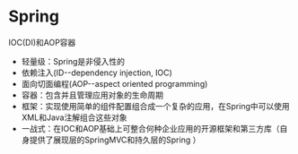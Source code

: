# Spring

IOC(DI)和AOP容器

- 轻量级：Spring是非侵入性的
- 依赖注入(ID--dependency injection, IOC)
- 面向切面编程(AOP--aspect oriented programming)
- 容器：包含并且管理应用对象的生命周期
- 框架：实现使用简单的组件配置组合成一个复杂的应用，在Spring中可以使用XML和Java注解组合这些对象
- 一战式：在IOC和AOP基础上可整合何种企业应用的开源框架和第三方库（自身提供了展现层的SpringMVC和持久层的Spring ）
